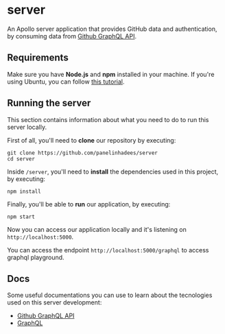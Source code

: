 # server
An Apollo server application that provides GitHub data and authentication, by consuming data from [Github GraphQL API](https://developer.github.com/v4/).

## Requirements
Make sure you have **Node.js** and **npm** installed in your machine. If you're using Ubuntu, you can follow [this tutorial](https://linuxize.com/post/how-to-install-node-js-on-ubuntu-18.04/).

## Running the server
This section contains information about what you need to do to run this server locally.

First of all, you'll need to **clone** our repository by executing:

```
git clone https://github.com/panelinhadees/server
cd server
```

Inside `/server`, you'll need to **install** the dependencies used in this project, by executing:

```
npm install
```

Finally, you'll be able to **run** our application, by executing:

```
npm start
```

Now you can access our application locally and it's listening on `http://localhost:5000`.

You can access the endpoint `http://localhost:5000/graphql` to access graphql playground.

## Docs

Some useful documentations you can use to learn about the tecnologies used on this server development:
- [Github GraphQL API](https://developer.github.com/v4/)
- [GraphQL](https://graphql.org/code/)